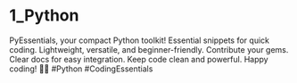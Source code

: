 # 1_Python
PyEssentials, your compact Python toolkit! Essential snippets for quick coding. Lightweight, versatile, and beginner-friendly. Contribute your gems. Clear docs for easy integration. Keep code clean and powerful. Happy coding! 🚀🐍 #Python #CodingEssentials
